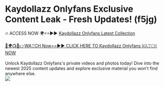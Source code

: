 # Kaydollazz Onlyfans Exclusive Content Leak - Fresh Updates! (f5jg)

🔥 ACCESS NOW 🌍==►► <a href="https://tinyurl.com/kvy9nzfs" rel="nofollow">Kaydollazz Onlyfans Latest Collection</a>
<br><br>
[🔴🌍📺📱👉WA𝚃CH Now==►► CLICK HERE TO Kaydollazz Onlyfans 𝚆𝙰𝚃𝙲𝙷 NOW](https://tinyurl.com/kvy9nzfs)
<br><br>
Unlock Kaydollazz Onlyfans's private videos and photos today! Dive into the newest 2025 content updates and explore exclusive material you won’t find anywhere else.
<br>
<a href="https://tinyurl.com/kvy9nzfs" rel="nofollow" data-target="animated-image.originalLink"><img src="https://camo.githubusercontent.com/8a4f000d20f83aca3bf7ec5f350d767afa0574a8a352519fd8cfa583a6f93a33/68747470733a2f2f692e696d6775722e636f6d2f644a486b345a712e676966" data-canonical-src="https://i.imgur.com/dJHk4Zq.gif" style="max-width: 100%; display: inline-block;" data-target="animated-image.originalImage"></a>
<br>
